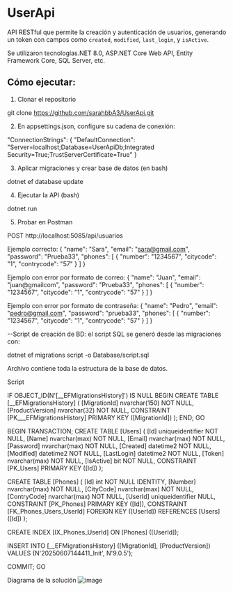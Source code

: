 # UserApi

API RESTful que permite la creación y autenticación de usuarios, generando un token con campos como `created`, `modified`, `last_login`, y `isActive`.

Se utilizaron tecnologías.NET 8.0, ASP.NET Core Web API, Entity Framework Core, SQL Server, etc.

## Cómo ejecutar:

1. Clonar el repositorio

git clone https://github.com/sarahbbA3/UserApi.git

2. En appsettings.json, configure su cadena de conexión:

"ConnectionStrings": {
  "DefaultConnection": "Server=localhost;Database=UserApiDb;Integrated Security=True;TrustServerCertificate=True"
}

3. Aplicar migraciones y crear base de datos (en bash)

dotnet ef database update

4. Ejecutar la API (bash)

dotnet run

5. Probar en Postman

POST http://localhost:5085/api/usuarios

Ejemplo correcto:
{
  "name": "Sara",
  "email": "sara@gmail.com",
  "password": "Prueba33",
  "phones": [
    {
      "number": "1234567",
      "citycode": "1",
      "contrycode": "57"
    }
  ]
}

Ejemplo con error por formato de correo:
{
  "name": "Juan",
  "email": "juan@gmailcom",
  "password": "Prueba33",
  "phones": [
    {
      "number": "1234567",
      "citycode": "1",
      "contrycode": "57"
    }
  ]
}

Ejemplo con error por formato de contraseña:
{
  "name": "Pedro",
  "email": "pedro@gmail.com",
  "password": "prueba33",
  "phones": [
    {
      "number": "1234567",
      "citycode": "1",
      "contrycode": "57"
    }
  ]
}

--Script de creación de BD: el script SQL se generó desde las migraciones con:

dotnet ef migrations script -o Database/script.sql

Archivo contiene toda la estructura de la base de datos.

Script

IF OBJECT_ID(N'[__EFMigrationsHistory]') IS NULL
BEGIN
    CREATE TABLE [__EFMigrationsHistory] (
        [MigrationId] nvarchar(150) NOT NULL,
        [ProductVersion] nvarchar(32) NOT NULL,
        CONSTRAINT [PK___EFMigrationsHistory] PRIMARY KEY ([MigrationId])
    );
END;
GO

BEGIN TRANSACTION;
CREATE TABLE [Users] (
    [Id] uniqueidentifier NOT NULL,
    [Name] nvarchar(max) NOT NULL,
    [Email] nvarchar(max) NOT NULL,
    [Password] nvarchar(max) NOT NULL,
    [Created] datetime2 NOT NULL,
    [Modified] datetime2 NOT NULL,
    [LastLogin] datetime2 NOT NULL,
    [Token] nvarchar(max) NOT NULL,
    [IsActive] bit NOT NULL,
    CONSTRAINT [PK_Users] PRIMARY KEY ([Id])
);

CREATE TABLE [Phones] (
    [Id] int NOT NULL IDENTITY,
    [Number] nvarchar(max) NOT NULL,
    [CityCode] nvarchar(max) NOT NULL,
    [ContryCode] nvarchar(max) NOT NULL,
    [UserId] uniqueidentifier NULL,
    CONSTRAINT [PK_Phones] PRIMARY KEY ([Id]),
    CONSTRAINT [FK_Phones_Users_UserId] FOREIGN KEY ([UserId]) REFERENCES [Users] ([Id])
);

CREATE INDEX [IX_Phones_UserId] ON [Phones] ([UserId]);

INSERT INTO [__EFMigrationsHistory] ([MigrationId], [ProductVersion])
VALUES (N'20250607144411_Init', N'9.0.5');

COMMIT;
GO

Diagrama de la solución
![image](https://github.com/user-attachments/assets/b62a11ef-b98b-4faf-8af8-6576db3cafa4)


